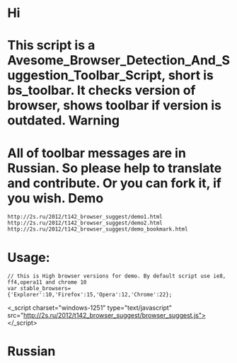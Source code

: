 Hi
==========

This script is a Avesome_Browser_Detection_And_Suggestion_Toolbar_Script, short is bs_toolbar. It checks version of browser, shows toolbar if version is outdated.
Warning
==========

All of toolbar messages are in Russian. So please help to translate and contribute. Or you can fork it, if you wish.
Demo
==========

    http://2s.ru/2012/t142_browser_suggest/demo1.html
    http://2s.ru/2012/t142_browser_suggest/demo2.html
    http://2s.ru/2012/t142_browser_suggest/demo_bookmark.html 

Usage:
==========

    // this is High browser versions for demo. By default script use ie8, ff4,opera11 and chrome 10
    var stable_browsers={'Explorer':10,'Firefox':15,'Opera':12,'Chrome':22};

<_script charset="windows-1251" type="text/javascript" src="http://2s.ru/2012/t142_browser_suggest/browser_suggest.js"></_script>

Russian
==========